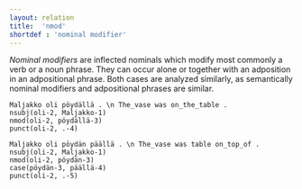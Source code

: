 ```yaml
---
layout: relation
title:  'nmod'
shortdef : 'nominal modifier'
---
```


*Nominal modifiers* are inflected nominals which modify most commonly a verb or a noun phrase. They can occur alone or together with an adposition in an adpositional phrase. Both cases are analyzed similarly, as semantically nominal modifiers and adpositional phrases are similar.

<!-- fname:nmod_alone.pdf -->
~~~ sdparse
Maljakko oli pöydällä . \n The_vase was on_the_table .
nsubj(oli-2, Maljakko-1)
nmod(oli-2, pöydällä-3)
punct(oli-2, .-4)
~~~

<!-- fname:nmod_adpos.pdf -->
~~~ sdparse
Maljakko oli pöydän päällä . \n The_vase was table on_top_of .
nsubj(oli-2, Maljakko-1)
nmod(oli-2, pöydän-3)
case(pöydän-3, päällä-4)
punct(oli-2, .-5)
~~~
<!-- Interlanguage links updated Út zář 29 18:41:27 CEST 2020 -->
